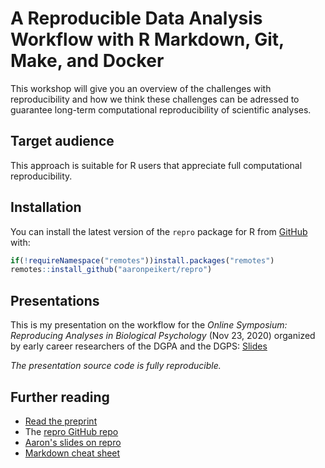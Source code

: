 A Reproducible Data Analysis Workflow with R Markdown, Git, Make, and Docker
================

This workshop will give you an overview of the challenges with reproducibility
and how we think these challenges can be adressed to guarantee long-term
computational reproducibility of scientific analyses.

## Target audience

This approach is suitable for R users that appreciate full computational reproducibility. 

## Installation

You can install the latest version of the `repro` package for R from
[GitHub](https://github.com/aaronpeikert/repro) with:

``` r
if(!requireNamespace("remotes"))install.packages("remotes")
remotes::install_github("aaronpeikert/repro")
```

## Presentations

This is my presentation on the workflow for the *Online Symposium:
Reproducing Analyses in Biological Psychology* (Nov 23, 2020) organized by early career researchers of the DGPA and the
DGPS: [Slides](https://brandmaier.github.io/reproducible-data-analysis-materials/BioPsy2020.html#1)

_The presentation source code is fully reproducible._

## Further reading

  - [Read the preprint](https://psyarxiv.com/8xzqy/)
  - The [repro GitHub repo](https://github.com/aaronpeikert/repro)
  - [Aaron's slides on repro](https://github.com/aaronpeikert/repro-talk)
  - [Markdown cheat sheet](https://www.markdownguide.org/cheat-sheet)

